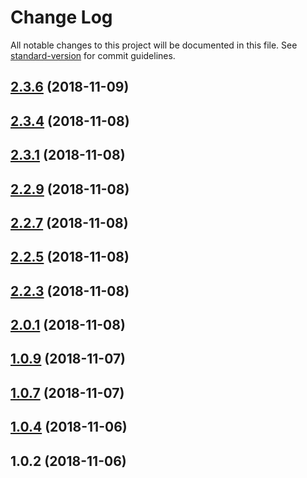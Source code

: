 # Change Log

All notable changes to this project will be documented in this file. See [standard-version](https://github.com/conventional-changelog/standard-version) for commit guidelines.

<a name="2.3.6"></a>
## [2.3.6](https://github.com/AlexandrDobrovolskiy/lim-cache/compare/v2.3.4...v2.3.6) (2018-11-09)



<a name="2.3.4"></a>
## [2.3.4](https://github.com/AlexandrDobrovolskiy/lim-cache/compare/v2.3.1...v2.3.4) (2018-11-08)



<a name="2.3.1"></a>
## [2.3.1](https://github.com/AlexandrDobrovolskiy/lim-cache/compare/v2.2.9...v2.3.1) (2018-11-08)



<a name="2.2.9"></a>
## [2.2.9](https://github.com/AlexandrDobrovolskiy/lim-cache/compare/v2.2.7...v2.2.9) (2018-11-08)



<a name="2.2.7"></a>
## [2.2.7](https://github.com/AlexandrDobrovolskiy/lim-cache/compare/v2.2.5...v2.2.7) (2018-11-08)



<a name="2.2.5"></a>
## [2.2.5](https://github.com/AlexandrDobrovolskiy/lim-cache/compare/v2.2.3...v2.2.5) (2018-11-08)



<a name="2.2.3"></a>
## [2.2.3](https://github.com/AlexandrDobrovolskiy/lim-cache/compare/v2.0.1...v2.2.3) (2018-11-08)



<a name="2.0.1"></a>
## [2.0.1](https://github.com/AlexandrDobrovolskiy/lim-cache/compare/v1.0.9...v2.0.1) (2018-11-08)



<a name="1.0.9"></a>
## [1.0.9](https://github.com/AlexandrDobrovolskiy/lim-cache/compare/v1.0.7...v1.0.9) (2018-11-07)



<a name="1.0.7"></a>
## [1.0.7](https://github.com/AlexandrDobrovolskiy/lim-cache/compare/v1.0.4...v1.0.7) (2018-11-07)



<a name="1.0.4"></a>
## [1.0.4](https://github.com/AlexandrDobrovolskiy/lim-cache/compare/v1.0.2...v1.0.4) (2018-11-06)



<a name="1.0.2"></a>
## 1.0.2 (2018-11-06)
